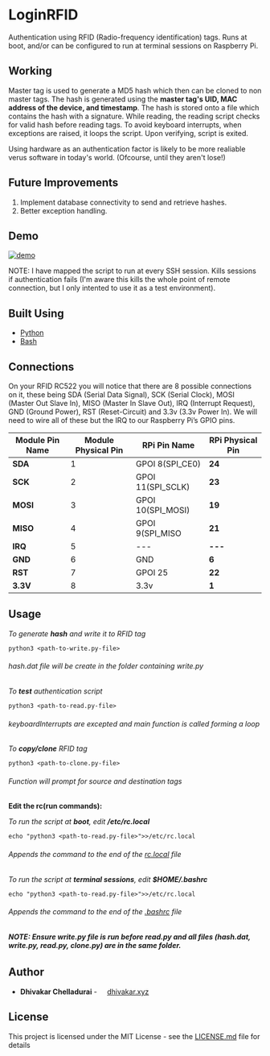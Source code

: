 # LoginRFID

Authentication using RFID (Radio-frequency identification) tags. Runs at boot, and/or can be configured to run at terminal sessions on Raspberry Pi.

## Working

Master tag is used to generate a MD5 hash which then can be cloned to non master tags. The hash is generated using the **master tag's UID, MAC address of the device, and timestamp**. The hash is stored onto a file which contains the hash with a signature. While reading, the reading script checks for valid hash before reading tags. To avoid keyboard interrupts, when exceptions are raised, it loops the script. Upon verifying, script is exited. 

Using hardware as an authentication factor is likely to be more realiable verus software in today's world. (Ofcourse, until they aren't lose!)

## Future Improvements

1. Implement database connectivity to send and retrieve hashes.
2. Better exception handling.

## Demo

[![demo](https://asciinema.org/a/fya448W8HEdupamxscgRSYzSi.svg)](https://asciinema.org/a/fya448W8HEdupamxscgRSYzSi?autoplay=1)

NOTE: I have mapped the script to run at every SSH session. Kills sessions if authentication fails (I'm aware this kills the whole point of remote connection, but I only intented to use it as a test environment).

## Built Using

* [Python](https://www.python.org/)
* [Bash](https://www.gnu.org/software/bash/)

## Connections

On your RFID RC522 you will notice that there are 8 possible connections on it, these being SDA (Serial Data Signal), SCK (Serial Clock), MOSI (Master Out Slave In), MISO (Master In Slave Out), IRQ (Interrupt Request), GND (Ground Power), RST (Reset-Circuit) and 3.3v (3.3v Power In). We will need to wire all of these but the IRQ to our Raspberry Pi’s GPIO pins.

| Module Pin Name | Module Physical Pin |    RPi Pin Name   | RPi Physical Pin |
|       ---       |         ---         |      ---          |        ---       |
| **SDA**         | 1                   | GPOI 8(SPI_CE0)   | **24**           |
| **SCK**         | 2                   | GPOI 11(SPI_SCLK) | **23**           |
| **MOSI**        | 3                   | GPOI 10(SPI_MOSI) | **19**           |
| **MISO**        | 4                   | GPOI 9(SPI_MISO   | **21**           |
| **IRQ**         | 5                   | ---               | **---**          |
| **GND**         | 6                   | GND               | **6**            |
| **RST**         | 7                   | GPOI 25           | **22**           |
| **3.3V**        | 8                   | 3.3v              | **1**            |

## Usage

*To generate **hash** and write it to RFID tag*
```
python3 <path-to-write.py-file>
```
###### hash.dat file will be create in the folder containing write.py

*To **test** authentication script*
```
python3 <path-to-read.py-file>
```
###### keyboardInterrupts are excepted and main function is called forming a loop

*To **copy/clone** RFID tag*
```
python3 <path-to-clone.py-file>
```
###### Function will prompt for source and destination tags

**Edit the rc(run commands):**

*To run the script at **boot**, edit **/etc/rc.local***
```
echo "python3 <path-to-read.py-file>">>/etc/rc.local
```
###### Appends the command to the end of the [rc.local](https://www.raspberrypi.org/documentation/linux/usage/rc-local.md) file

*To run the script at **terminal sessions**, edit **$HOME/.bashrc***
```
echo "python3 <path-to-read.py-file>">>/etc/rc.local
```
###### Appends the command to the end of the [.bashrc](https://www.raspberrypi.org/documentation/linux/usage/bashrc.md) file
###### **NOTE: Ensure write.py file is run before read.py and all files (hash.dat, write.py, read.py, clone.py) are in the same folder.**

## Author

* **Dhivakar Chelladurai** - <img src="https://dhivakar.xyz/images/logo.png" width=12px height=12px > <a href="https://dhivakar.xyz">dhivakar.xyz</a>

## License

This project is licensed under the MIT License - see the [LICENSE.md](LICENSE.md) file for details
